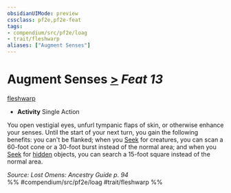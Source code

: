 ```yaml
---
obsidianUIMode: preview
cssclass: pf2e,pf2e-feat
tags:
- compendium/src/pf2e/loag
- trait/fleshwarp
aliases: ["Augment Senses"]
---
```

# Augment Senses  [>](../../rules/core-rulebook/chapter-9-playing-the-game.md#Actions "Single Action") *Feat 13*  
[fleshwarp](../../rules/traits/fleshwarp-loag.md)  

- **Activity** Single Action

You open vestigial eyes, unfurl tympanic flaps of skin, or otherwise enhance your senses. Until the start of your next turn, you gain the following benefits: you can't be flanked; when you [Seek](../../rules/actions/seek.md) for creatures, you can scan a 60-foot cone or a 30-foot burst instead of the normal area; and when you [Seek](../../rules/actions/seek.md) for [hidden](../../rules/conditions.md#Hidden) objects, you can search a 15-foot square instead of the normal area.

*Source: Lost Omens: Ancestry Guide p. 94*  
%% #compendium/src/pf2e/loag #trait/fleshwarp %%